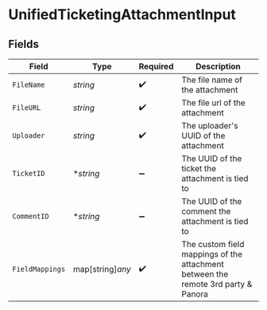 # UnifiedTicketingAttachmentInput


## Fields

| Field                                                                             | Type                                                                              | Required                                                                          | Description                                                                       |
| --------------------------------------------------------------------------------- | --------------------------------------------------------------------------------- | --------------------------------------------------------------------------------- | --------------------------------------------------------------------------------- |
| `FileName`                                                                        | *string*                                                                          | :heavy_check_mark:                                                                | The file name of the attachment                                                   |
| `FileURL`                                                                         | *string*                                                                          | :heavy_check_mark:                                                                | The file url of the attachment                                                    |
| `Uploader`                                                                        | *string*                                                                          | :heavy_check_mark:                                                                | The uploader's UUID of the attachment                                             |
| `TicketID`                                                                        | **string*                                                                         | :heavy_minus_sign:                                                                | The UUID of the ticket the attachment is tied to                                  |
| `CommentID`                                                                       | **string*                                                                         | :heavy_minus_sign:                                                                | The UUID of the comment the attachment is tied to                                 |
| `FieldMappings`                                                                   | map[string]*any*                                                                  | :heavy_check_mark:                                                                | The custom field mappings of the attachment between the remote 3rd party & Panora |